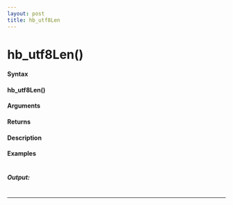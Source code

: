 ```yaml
---
layout: post
title: hb_utf8Len
---
```


# hb_utf8Len()


#### Syntax

#### hb_utf8Len()

#### Arguments

#### Returns

#### Description

#### Examples

```

```

##### Output:

```

```

---